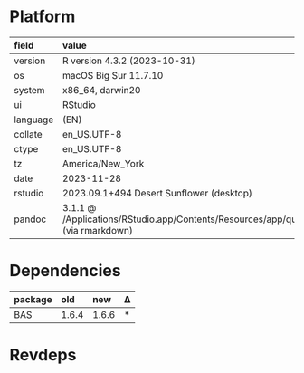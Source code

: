 # Platform

|field    |value                                                                                      |
|:--------|:------------------------------------------------------------------------------------------|
|version  |R version 4.3.2 (2023-10-31)                                                               |
|os       |macOS Big Sur 11.7.10                                                                      |
|system   |x86_64, darwin20                                                                           |
|ui       |RStudio                                                                                    |
|language |(EN)                                                                                       |
|collate  |en_US.UTF-8                                                                                |
|ctype    |en_US.UTF-8                                                                                |
|tz       |America/New_York                                                                           |
|date     |2023-11-28                                                                                 |
|rstudio  |2023.09.1+494 Desert Sunflower (desktop)                                                   |
|pandoc   |3.1.1 @ /Applications/RStudio.app/Contents/Resources/app/quarto/bin/tools/ (via rmarkdown) |

# Dependencies

|package |old   |new   |Δ  |
|:-------|:-----|:-----|:--|
|BAS     |1.6.4 |1.6.6 |*  |

# Revdeps


